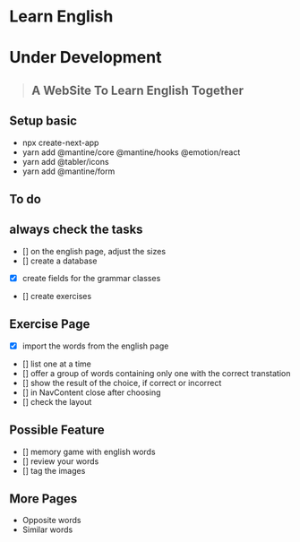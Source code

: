 # Learn English
# Under Development

> ## A WebSite To Learn English Together

## Setup basic
* npx create-next-app
* yarn add @mantine/core @mantine/hooks @emotion/react
* yarn add @tabler/icons
* yarn add @mantine/form

## To do
## always check the tasks
* [] on the english page, adjust the sizes
* [] create a database
* [x] create fields for the grammar classes
* [] create exercises

## Exercise Page
* [x] import the words from the english page
* [] list one at a time
* [] offer a group of words containing only one with the correct transtation
* [] show the result of the choice, if correct or incorrect
* [] in NavContent close after choosing
* [] check the layout

## Possible Feature
* [] memory game with english words
* [] review your words
* [] tag the images

## More Pages
* Opposite words
* Similar words